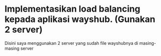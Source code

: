 # Implementasikan load balancing kepada aplikasi wayshub. (Gunakan 2 server)
Disini saya menggunakan 2 server yang sudah file wayshubnya di masing-masing server
